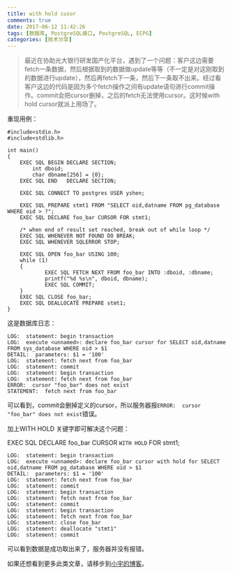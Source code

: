 ```yaml
---
title: with hold cusor
comments: true
date: 2017-06-12 11:42:26
tags: [数据库, PostgreSQL接口, PostgreSQL, ECPG]
categories: [技术分享]
---
```



> 最近在协助光大银行研发国产化平台，遇到了一个问题：客户这边需要fetch一条数据，然后根据取到的数据做update等等（不一定是对这刚取到的数据进行update），然后再fetch下一条，然后下一条取不出来。经过看客户这边的代码是因为多个fetch操作之间有update语句进行commit操作。commit会把cursor删掉，之后的fetch无法使用cursor。这时候with hold cursor就派上用场了。


重现用例：
```
#include<stdio.h>
#include<stdlib.h>

int main()
{
	EXEC SQL BEGIN DECLARE SECTION;
		int dboid;
		char dbname[256] = {0};
	EXEC SQL END   DECLARE SECTION;

	EXEC SQL CONNECT TO postgres USER yshen;

	EXEC SQL PREPARE stmt1 FROM "SELECT oid,datname FROM pg_database WHERE oid > ?";
	EXEC SQL DECLARE foo_bar CURSOR FOR stmt1;

	/* when end of result set reached, break out of while loop */
	EXEC SQL WHENEVER NOT FOUND DO BREAK;
	EXEC SQL WHENEVER SQLERROR STOP;

	EXEC SQL OPEN foo_bar USING 100;
	while (1)
	{
		    EXEC SQL FETCH NEXT FROM foo_bar INTO :dboid, :dbname;
			printf("%d %s\n", dboid, dbname);
		    EXEC SQL COMMIT;
	}
	EXEC SQL CLOSE foo_bar;
	EXEC SQL DEALLOCATE PREPARE stmt1;
}
```

这是数据库日志：

```
LOG:  statement: begin transaction
LOG:  execute <unnamed>: declare foo_bar cursor for SELECT oid,datname FROM sys_database WHERE oid > $1
DETAIL:  parameters: $1 = '100'
LOG:  statement: fetch next from foo_bar
LOG:  statement: commit
LOG:  statement: begin transaction
LOG:  statement: fetch next from foo_bar
ERROR:  cursor "foo_bar" does not exist
STATEMENT:  fetch next from foo_bar
```

可以看到，commit会删掉定义的cursor，所以服务器报`ERROR:  cursor "foo_bar" does not exist`错误。

加上WITH HOLD 关键字即可解决这个问题：

EXEC SQL DECLARE foo_bar CURSOR `WITH HOLD` FOR stmt1;

```
LOG:  statement: begin transaction
LOG:  execute <unnamed>: declare foo_bar cursor with hold for SELECT oid,datname FROM pg_database WHERE oid > $1
DETAIL:  parameters: $1 = '100'
LOG:  statement: fetch next from foo_bar
LOG:  statement: commit
LOG:  statement: begin transaction
LOG:  statement: fetch next from foo_bar
LOG:  statement: commit
LOG:  statement: begin transaction
LOG:  statement: fetch next from foo_bar
LOG:  statement: close foo_bar
LOG:  statement: deallocate "stmt1"
LOG:  statement: commit
```

可以看到数据是成功取出来了，服务器并没有报错。





如果还想看到更多此类文章，请移步到[小宇的博客](http://shenyu.wiki)。

